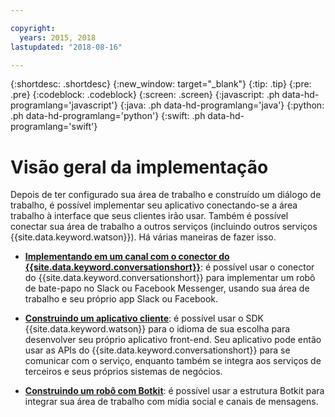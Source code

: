 ```yaml
---

copyright:
  years: 2015, 2018
lastupdated: "2018-08-16"

---
```


{:shortdesc: .shortdesc}
{:new_window: target="_blank"}
{:tip: .tip}
{:pre: .pre}
{:codeblock: .codeblock}
{:screen: .screen}
{:javascript: .ph data-hd-programlang='javascript'}
{:java: .ph data-hd-programlang='java'}
{:python: .ph data-hd-programlang='python'}
{:swift: .ph data-hd-programlang='swift'}

# Visão geral da implementação

Depois de ter configurado sua área de trabalho e construído um diálogo de trabalho, é possível implementar seu aplicativo conectando-se a área trabalho à interface que seus clientes irão usar. Também é possível conectar sua área de trabalho a outros serviços (incluindo outros serviços {{site.data.keyword.watson}}). Há várias maneiras de fazer isso.

- [**Implementando em um canal com o conector do {{site.data.keyword.conversationshort}}**](conversation-connector.html): é possível usar o conector do {{site.data.keyword.conversationshort}} para implementar um robô de bate-papo no Slack ou Facebook Messenger, usando sua área de trabalho e seu próprio app Slack ou Facebook.

- [**Construindo um aplicativo cliente**](develop-app.html): é possível usar o SDK {{site.data.keyword.watson}} para o idioma de sua escolha para desenvolver seu próprio aplicativo front-end. Seu aplicativo pode então usar as APIs do {{site.data.keyword.conversationshort}} para se comunicar com o serviço, enquanto também se integra aos serviços de terceiros e seus próprios sistemas de negócios.

- [**Construindo um robô com Botkit**](integrations.html): é possível usar a estrutura Botkit para integrar sua área de trabalho com mídia social e canais de mensagens.

